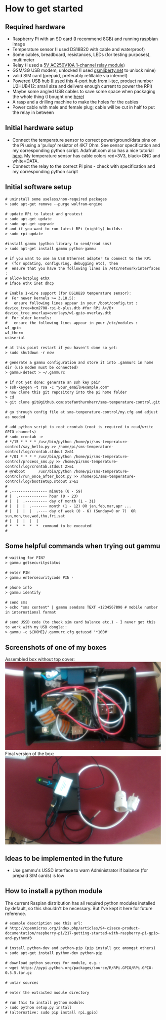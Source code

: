 How to get started
==================

Required hardware
-----------------
* Raspberry Pi with an SD card (I recommend 8GB) and running raspbian image
* Temperature sensor (I used DS18B20 with cable and waterproof)
* Some cables, breadboard, resistances, LEDs (for testing purposes), multimeter
* Relay (I used a [5V AC250V10A 1-channel relay module](http://www.ebay.com/itm/5V-One-1-Channel-Relay-Module-Board-Shield-For-PIC-AVR-DSP-ARM-MCU-Arduino-MKLP-/251804970941?pt=LH_DefaultDomain_0&hash=item3aa0beefbd))
* GSM/3G USB modem, unlocked (I used [gsmliberty.net](http://www.gsmliberty.net) to unlock mine)
* valid SIM card (prepaid, preferably refillable via internet)
* Powered USB hub ([I used this 4-port hub from i-tec](http://www.i-tec-europe.eu/?t=3&v=265&lng=en), product number U2HUB412: small size and delivers enough current to power the RPi)
* Maybe some angled USB cables to save some space when packaging the whole thing (I bought one [here](http://www.angledcables.com/cables.html))
* A rasp and a drilling machine to make the holes for the cables
* Power cable with male and female plug; cable will be cut in half to put the relay in between

Initial hardware setup
----------------------
* Connect the temperature sensor to correct power/ground/data pins on the Pi using a 'pullup' resistor of 4K7 Ohm. See sensor specification and my corresponding python script. Adafruit.com also has a nice tutorial [here](https://learn.adafruit.com/adafruits-raspberry-pi-lesson-11-ds18b20-temperature-sensing/hardware). My temperature sensor has cable colors red=3V3, black=GND and white=DATA.
* Connect the relay to the correct Pi pins - check with specification and my corresponding python script


Initial software setup
----------------------
    # uninstall some useless/non-required packages
    > sudo apt-get remove --purge wolfram-engine
    
    # update RPi to latest and greatest
    > sudo apt-get update
    > sudo apt-get upgrade
    # and if you want to run latest RPi (nightly) builds:
    > sudo rpi-update

    #install gammu (python library to send/read sms)
    > sudo apt-get install gammu python-gammu

    # if you want to use an USB Ethernet adapter to connect to the RPi
    #  (for updating, configuring, debugging etc), then
    #  ensure that you have the following lines in /etc/network/interfaces :
    # allow-hotplug ethX
    # iface ethX inet dhcp 

    # Enable 1-wire support (for DS18B20 temperature sensor):
    #  For newer kernels >= 3.18.5):
    #   ensure following lines appear in your /boot/config.txt :
    device_tree=bcm2708-rpi-b-plus.dtb #for RPi A+/B+
    device_tree_overlay=overlays/w1-gpio-overlay.dtb
    #  For older kernels:
    #   ensure the following lines appear in your /etc/modules :
    w1_gpio
    w1_therm
    usbserial

    # at this point restart if you haven't done so yet:
    > sudo shutdown -r now

    # generate a gammu configuration and store it into .gammurc in home dir (usb modem must be connected)
    > gammu-detect > ~/.gammurc

    # if not yet done: generate an ssh key pair
    > ssh-keygen -t rsa -C "your_email@example.com"
    # now clone this git repository into the pi home folder
    > cd
    > git clone git@github.com:stefanthurnherr/sms-temperature-control.git

    # go through config file at sms-temperature-control/my.cfg and adjust as needed

    # add python script to root crontab (root is required to read/write GPIO channels)
    # sudo crontab -e
    # */15 * * * * /usr/bin/python /home/pi/sms-temperature-control/say_hello.py >> /home/pi/sms-temperature-control/log/crontab.stdout 2>&1
    # */01 * * * * /usr/bin/python /home/pi/sms-temperature-control/process_sms.py >> /home/pi/sms-temperature-control/log/crontab.stdout 2>&1
    # @reboot      /usr/bin/python /home/pi/sms-temperature-control/run_once_after_boot.py >> /home/pi/sms-temperature-control/log/bootsetup.stdout 2>&1
    #
    # .---------------- minute (0 - 59) 
    # |  .------------- hour (0 - 23)
    # |  |  .---------- day of month (1 - 31)
    # |  |  |  .------- month (1 - 12) OR jan,feb,mar,apr ... 
    # |  |  |  |  .---- day of week (0 - 6) (Sunday=0 or 7)  OR sun,mon,tue,wed,thu,fri,sat 
    # |  |  |  |  |
    # *  *  *  *  *  command to be executed
    #


Some helpful commands when trying out gammu
-------------------------------------------
    # waiting for PIN?
    > gammu getsecuritystatus

    # enter PIN
    > gammu entersecuritycode PIN -

    # phone info
    > gammu identify

    # send sms
    > echo "sms content" | gammu sendsms TEXT +1234567890 # mobile number in international format

    # send USSD code (to check sim card balance etc.) - I never got this to work with my USB dongle::
    > gammu -c ${HOME}/.gammurc.cfg getussd '*100#'


Screenshots of one of my boxes
------------------------------
Assembled box without top cover: ![ScreenShot](/screenshots/readme-openbox.jpg)
Final version of the box: ![ScreenShot](/screenshots/readme-closedbox.jpg)


Ideas to be implemented in the future
-------------------------------------
* Use gammu's USSD interface to warn Administrator if balance (for prepaid SIM cards) is low


How to install a python module
------------------------------
The current Raspian distribution has all required python modules installed by default, so this shouldn't be necessary. But I've kept it here for future reference.

    # example description see this url:
    # http://openmicros.org/index.php/articles/94-ciseco-product-documentation/raspberry-pi/217-getting-started-with-raspberry-pi-gpio-and-python#3

    # install python-dev and python-pip (pip install gcc amongst others)
    > sudo apt-get install python-dev python-pip

    # download python sources for module, e.g.:
    > wget https://pypi.python.org/packages/source/R/RPi.GPIO/RPi.GPIO-0.5.5.tar.gz

    # untar sources

    # enter the extracted module directory

    # run this to install python module:
    > sudo python setup.py install
    # (alternative: sudo pip install rpi.gpio)
